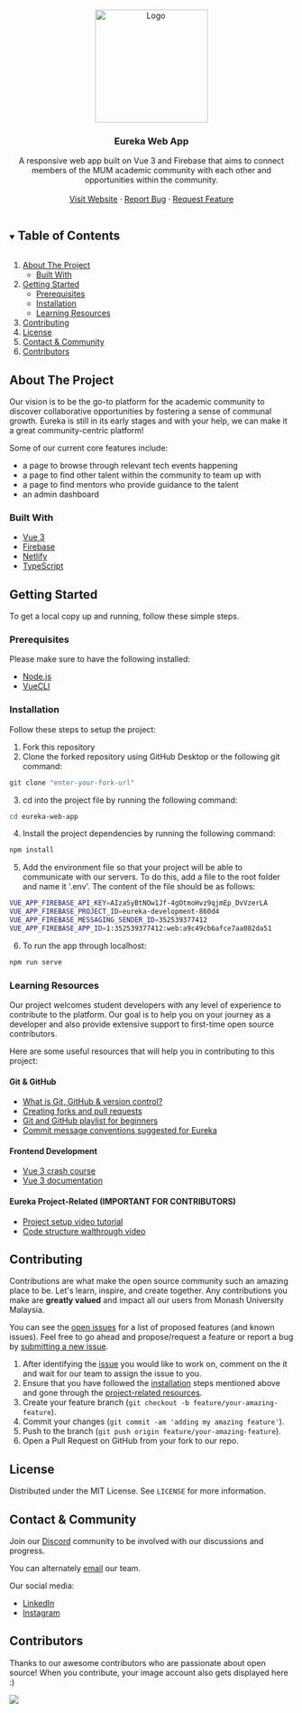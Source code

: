 <!-- PROJECT LOGO -->
<br />
<p align="center">
  <a href="https://github.com/MUM-Open-Source/eureka-web-app">
    <img src="src/assets/logo.png" alt="Logo" width="200">
  </a>

  <h3 align="center">Eureka Web App</h3>

  <p align="center">
    A responsive web app built on Vue 3 and Firebase that aims to connect members of the MUM academic community with each other and opportunities within the community.
    <br />
    <br />
    <a href="https://eureka-monash.com/">Visit Website</a>
    ·
    <a href="https://github.com/MUM-Open-Source/eureka-web-app/issues">Report Bug</a>
    ·
    <a href="https://github.com/MUM-Open-Source/eureka-web-app/issues">Request Feature</a>
  </p>
</p>



<!-- TABLE OF CONTENTS -->
<details open="open">
  <summary><h2 style="display: inline-block">Table of Contents</h2></summary>
  <ol>
    <li>
      <a href="#about-the-project">About The Project</a>
      <ul>
        <li><a href="#built-with">Built With</a></li>
      </ul>
    </li>
    <li>
      <a href="#getting-started">Getting Started</a>
      <ul>
        <li><a href="#prerequisites">Prerequisites</a></li>
        <li><a href="#installation">Installation</a></li>
        <li><a href="#learning-resources">Learning Resources</a></li>
      </ul>
    </li>
    <li><a href="#contributing">Contributing</a></li>
    <li><a href="#license">License</a></li>
    <li><a href="#contact--community">Contact & Community</a></li>
    <li><a href="#contributors">Contributors</a></li>
  </ol>
</details>



<!-- ABOUT THE PROJECT -->
## About The Project

Our vision is to be the go-to platform for the academic community to discover collaborative opportunities by fostering a sense of communal growth. Eureka is still in its early stages and with your help, we can make it a great community-centric platform!

Some of our current core features include:

* a page to browse through relevant tech events happening 
* a page to find other talent within the community to team up with
* a page to find mentors who provide guidance to the talent
* an admin dashboard 


### Built With

* [Vue 3](https://v3.vuejs.org/)
* [Firebase](https://firebase.google.com/)
* [Netlify](https://www.netlify.com/)
* [TypeScript](https://www.typescriptlang.org/docs/)



<!-- GETTING STARTED -->
## Getting Started

To get a local copy up and running, follow these simple steps.

### Prerequisites

Please make sure to have the following installed:

* [Node.js](https://nodejs.org/en/download)
* [VueCLI](https://cli.vuejs.org/guide/installation.html)

### Installation

Follow these steps to setup the project:

1. Fork this repository
2. Clone the forked repository using GitHub Desktop or the following git command:
```sh
git clone "enter-your-fork-url"
```
3. cd into the project file by running the following command:
```sh
cd eureka-web-app
```
4. Install the project dependencies by running the following command:
```sh
npm install
```
5. Add the environment file so that your project will be able to communicate with our servers. To do this, add a file to the root folder and name it '.env'. The content of the file should be as follows:
```sh
VUE_APP_FIREBASE_API_KEY=AIzaSyBtNOw1Jf-4gOtmoHvz9qjmEp_DvVzerLA
VUE_APP_FIREBASE_PROJECT_ID=eureka-development-860d4
VUE_APP_FIREBASE_MESSAGING_SENDER_ID=352539377412
VUE_APP_FIREBASE_APP_ID=1:352539377412:web:a9c49cb6afce7aa082da51
```
6. To run the app through localhost:
```sh
npm run serve
```

### Learning Resources

Our project welcomes student developers with any level of experience to contribute to the platform. Our goal is to help you on your journey as a developer and also provide extensive support to first-time open source contributors.

Here are some useful resources that will help you in contributing to this project:

#### Git & GitHub

* [What is Git, GitHub & version control?](https://youtu.be/r50BKIFGCI0)
* [Creating forks and pull requests](https://youtu.be/nT8KGYVurIU)
* [Git and GitHub playlist for beginners](https://youtube.com/playlist?list=PLB5jA40tNf3v1wdyYfxQXgdjPgQvP7Xzg)
* [Commit message conventions suggested for Eureka](https://github.com/vuejs/vue-next/blob/master/.github/commit-convention.md)

#### Frontend Development

* [Vue 3 crash course](https://youtu.be/ZqgiuPt5QZo)
* [Vue 3 documentation](https://v3.vuejs.org/guide/introduction.html#what-is-vue-js)

#### Eureka Project-Related (IMPORTANT FOR CONTRIBUTORS)

* [Project setup video tutorial](https://youtu.be/XNotTHShgS8)
* [Code structure walthrough video](https://youtu.be/ja5hhgeDNiw)

 

<!-- CONTRIBUTING -->
## Contributing

Contributions are what make the open source community such an amazing place to be. Let's learn, inspire, and create together. Any contributions you make are **greatly valued** and impact all our users from Monash University Malaysia.

You can see the [open issues](https://github.com/MUM-Open-Source/eureka-web-app/issues) for a list of proposed features (and known issues). Feel free to go ahead and propose/request a feature or report a bug by [submitting a new issue](https://github.com/MUM-Open-Source/eureka-web-app/issues/new).

1. After identifying the [issue]((https://github.com/MUM-Open-Source/eureka-web-app/issues)) you would like to work on, comment on the it and wait for our team to assign the issue to you.
2. Ensure that you have followed the [installation](#installation) steps mentioned above and gone through the [project-related resources](#eureka-project-related-important-for-contributors).
3. Create your feature branch (`git checkout -b feature/your-amazing-feature`).
4. Commit your changes (`git commit -am 'adding my amazing feature'`).
5. Push to the branch (`git push origin feature/your-amazing-feature`).
6. Open a Pull Request on GitHub from your fork to our repo.



<!-- LICENSE -->
## License

Distributed under the MIT License. See `LICENSE` for more information.



<!-- CONTACT & COMMUNITY -->
## Contact & Community

Join our [Discord](https://discord.gg/hUfnkcGKf4) community to be involved with our discussions and progress.

You can alternately [email](mailto:eurekaqh88@gmail.com) our team.

Our social media:
* [LinkedIn](https://www.linkedin.com/company/eureka-open-source/)
* [Instagram](https://www.instagram.com/eureka_open_source/)

<!-- CONTRIBUTORS -->
## Contributors

Thanks to our awesome contributors who are passionate about open source! When you contribute, your image account also gets displayed here :)

<a href="https://github.com/MUM-Open-Source/eureka-web-app/graphs/contributors">
  <img src="https://contrib.rocks/image?repo=MUM-Open-Source/eureka-web-app" />
</a>
